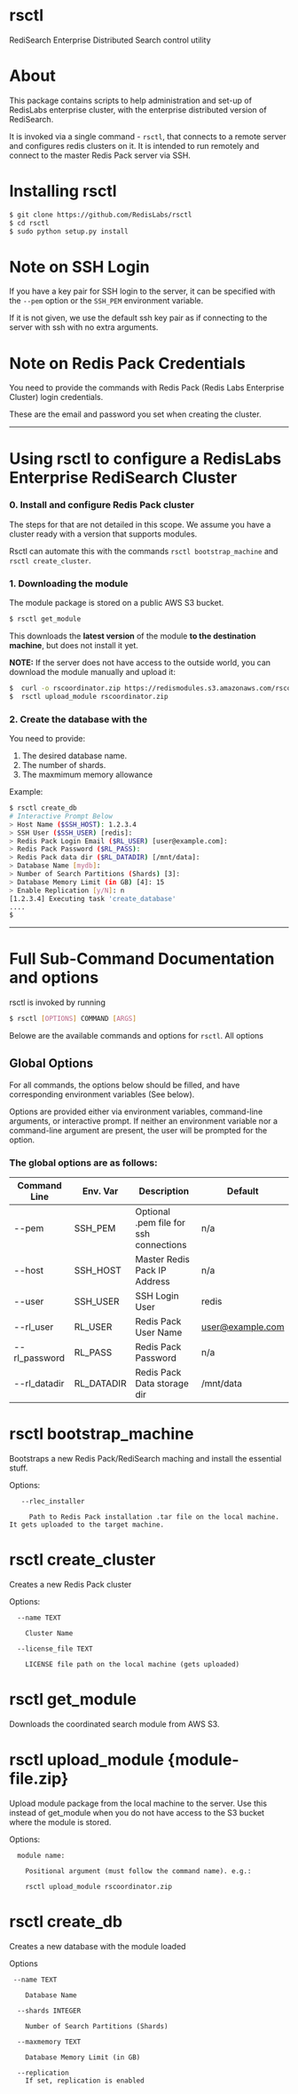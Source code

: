 # rsctl

RediSearch Enterprise Distributed Search control utility

# About

This package contains scripts to help administration and set-up of RedisLabs enterprise cluster, with the enterprise distributed version of RediSearch.

It is invoked via a single command - `rsctl`, that connects to a remote server and configures redis clusters on it. It is intended to run remotely and connect to the master Redis Pack server via SSH.

# Installing rsctl

```sh
$ git clone https://github.com/RedisLabs/rsctl
$ cd rsctl
$ sudo python setup.py install
```

# Note on SSH Login

If you have a key pair for SSH login to the server, it can be specified with the `--pem` option or the `SSH_PEM` environment variable. 

If it is not given, we use the default ssh key pair as if connecting to the server with ssh with no extra arguments.

# Note on Redis Pack Credentials

You need to provide the commands with Redis Pack (Redis Labs Enterprise Cluster) login credentials.

These are the email and password you set when creating the cluster.

---

# Using rsctl to configure a RedisLabs Enterprise RediSearch Cluster

### 0. Install and configure Redis Pack cluster

The steps for that are not detailed in this scope. We assume you have a cluster ready with a version that supports modules. 

Rsctl can automate this with the commands `rsctl bootstrap_machine` and `rsctl create_cluster`.

### 1. Downloading the module

The module package is stored on a public AWS S3 bucket.

```sh
$ rsctl get_module
```

This downloads the **latest version** of  the  module **to the destination machine**, but does not install it yet.

**NOTE:** If the server does not have access to the outside world, you can download the module manually and upload it:

```sh
$  curl -o rscoordinator.zip https://redismodules.s3.amazonaws.com/rscoordinator/rscoordinator.Linux-x86_64.latest.zip
$  rsctl upload_module rscoordinator.zip
```

### 2. Create the database with the 

You need to provide:
1. The desired database name.
2. The number of shards.
3. The maxmimum memory allowance

Example:

```sh
$ rsctl create_db
# Interactive Prompt Below
> Host Name ($SSH_HOST): 1.2.3.4
> SSH User ($SSH_USER) [redis]:
> Redis Pack Login Email ($RL_USER) [user@example.com]:
> Redis Pack Password ($RL_PASS):
> Redis Pack data dir ($RL_DATADIR) [/mnt/data]:
> Database Name [mydb]:
> Number of Search Partitions (Shards) [3]:
> Database Memory Limit (in GB) [4]: 15
> Enable Replication [y/N]: n
[1.2.3.4] Executing task 'create_database'
....
$
```

---

# Full Sub-Command Documentation and options

rsctl is invoked by running

```sh
$ rsctl [OPTIONS] COMMAND [ARGS]
```

Belowe are the available commands and options for `rsctl`. All options

## Global Options

For all commands, the options below should be filled, and have corresponding environment variables (See below). 

Options are provided either via environment variables, command-line arguments, or interactive prompt. If neither an environment variable nor a command-line argument are present, the user will be prompted for the option.

### The global options are as follows:

| Command Line | Env. Var | Description | Default |
|---|---|---|---|
|  --pem | SSH_PEM | Optional .pem file for ssh connections | n/a |
| --host | SSH_HOST|   Master Redis Pack IP Address | n/a |
| --user | SSH_USER |  SSH Login User | redis |
|  --rl_user | RL_USER |   Redis Pack User Name | user@example.com |
| --rl_password | RL_PASS | Redis Pack Password | n/a |
| --rl_datadir | RL_DATADIR | Redis Pack Data storage dir | /mnt/data |


# rsctl bootstrap_machine

Bootstraps a new Redis Pack/RediSearch maching and install the essential stuff.

Options:

``` 
   --rlec_installer
   
     Path to Redis Pack installation .tar file on the local machine. It gets uploaded to the target machine.
```
# rsctl create_cluster

Creates a new Redis Pack cluster

Options:
```
  --name TEXT          
    
    Cluster Name
  
  --license_file TEXT  
    
    LICENSE file path on the local machine (gets uploaded)
```

# rsctl get_module

Downloads the coordinated search module from AWS S3. 

# rsctl upload_module {module-file.zip}

Upload module package from the local machine to the server. Use this instead of get_module when you do not have access to the S3 bucket where the module is stored.

Options:
```
  module name: 
    
    Positional argument (must follow the command name). e.g.:

    rsctl upload_module rscoordinator.zip
```

# rsctl create_db

Creates a new database with the module loaded

Options

```
 --name TEXT       
    
    Database Name

  --shards INTEGER  
    
    Number of Search Partitions (Shards)

  --maxmemory TEXT  
  
    Database Memory Limit (in GB)

  --replication     
    If set, replication is enabled
```